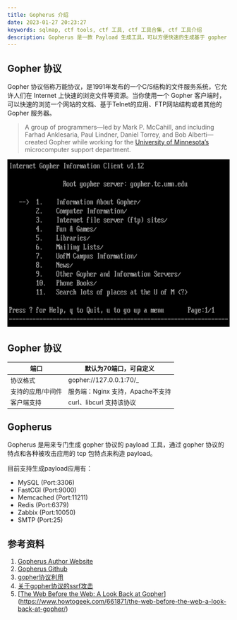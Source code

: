 ```yaml
---
title: Gopherus 介绍
date: 2023-01-27 20:23:27
keywords: sqlmap, ctf tools, ctf 工具, ctf 工具合集, ctf 工具介绍
description: Gopherus 是一款 Payload 生成工具，可以方便快速的生成基于 gopher 协议的 payload。
---
```


## Gopher 协议

Gopher 协议俗称万能协议，是1991年发布的一个C/S结构的文件服务系统，它允许人们在 Internet 上快速的浏览文件等资源。当你使用一个 Gopher 客户端时，可以快速的浏览一个网站的文档、基于Telnet的应用、FTP网站结构或者其他的 Gopher 服务器。

> A group of programmers—led by Mark P. McCahill, and including Farhad Anklesaria, Paul Lindner, Daniel Torrey, and Bob Alberti—created Gopher while working for the [University of Minnesota’s](https://twin-cities.umn.edu/) microcomputer support department.

![Gopher Client](ctf-tools-gopherus/gopher_screenshot_2.png)

## Gopher 协议

| 端口              | 默认为70端口，可自定义           |
| ----------------- | -------------------------------- |
| 协议格式          | gopher://127.0.0.1:70/_          |
| 支持的应用/中间件 | 服务端：Nginx 支持，Apache不支持 |
| 客户端支持        | curl、libcurl 支持该协议         |

## Gopherus

Gopherus 是用来专门生成 gopher 协议的 payload 工具，通过 gopher 协议的特点和各种被攻击应用的 tcp 包特点来构造 payload。

目前支持生成payload应用有：

* MySQL (Port:3306)
* FastCGI (Port:9000)
* Memcached (Port:11211)
* Redis (Port:6379)
* Zabbix (Port:10050)
* SMTP (Port:25)

## 参考资料

1. [Gopherus Author Website](https://spyclub.tech/)
2. [Gopherus Github](https://github.com/tarunkant/Gopherus)
3. [gopher协议利用](https://blog.csdn.net/qq_45089570/article/details/109643457)
4. [关于gopher协议的ssrf攻击](https://blog.csdn.net/qq_69775412/article/details/124420486)
5. [[The Web Before the Web: A Look Back at Gopher](https://www.howtogeek.com/661871/the-web-before-the-web-a-look-back-at-gopher/)](https://www.howtogeek.com/661871/the-web-before-the-web-a-look-back-at-gopher/)
